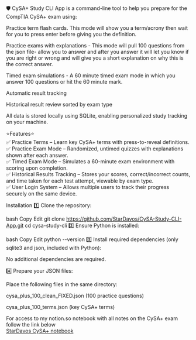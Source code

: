 🛡️ CySA+ Study CLI App is a command-line tool to help you prepare for the CompTIA CySA+ exam using:

Practice term flash cards. This mode will show you a term/acrony then wait for you to press enter before giving you the definition.

Practice exams with explanations - This mode will pull 100 questions from the json file- allow you to answer and after you answer it will let you know if you are right or wrong and will give you a short explanation on why this is the correct answer.

Timed exam simulations - A 60 minute timed exam mode in which you answer 100 questions or hit the 60 minute mark.

Automatic result tracking

Historical result review sorted by exam type

All data is stored locally using SQLite, enabling personalized study tracking on your machine.<br/>

⭐️Features⭐️<br/>
✅ Practice Terms – Learn key CySA+ terms with press-to-reveal definitions. <br/>
✅ Practice Exam Mode – Randomized, untimed quizzes with explanations shown after each answer. <br/>
✅ Timed Exam Mode – Simulates a 60-minute exam environment with scoring upon completion. <br/>
✅ Historical Results Tracking – Stores your scores, correct/incorrect counts, and time taken for each test attempt, viewable by exam type. <br/>
✅ User Login System – Allows multiple users to track their progress securely on the same device.<br/>

Installation
1️⃣ Clone the repository:

bash
Copy
Edit
git clone https://github.com/StarDavos/CySA-Study-CLI-App.git
cd cysa-study-cli
2️⃣ Ensure Python is installed:

bash
Copy
Edit
python --version
3️⃣ Install required dependencies (only sqlite3 and json, included with Python):

No additional dependencies are required.

4️⃣ Prepare your JSON files:

Place the following files in the same directory:

cysa_plus_100_clean_FIXED.json (100 practice questions)

cysa_plus_100_terms.json (key CySA+ terms)

For access to my notion.so notebook with all notes on the CySA+ exam follow the link below <br/>
[StarDavos CySA+ notebook](https://stardavos.notion.site/Security-Operations-1bc3e028b6f980feb6fadf90f78f83fa)
